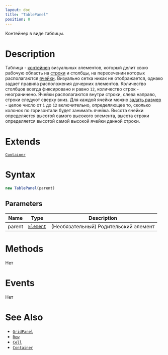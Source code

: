 ```yaml
---
layout: doc
title: "TablePanel"
position: 0
---
```


Контейнер в виде таблицы.

# Description

Таблица - [контейнер](../../Core/Elements/Container/) визуальных элементов, который делит свою рабочую
область на [строки](Row/) и столбцы, на пересечении которых располагаются [ячейки](Cell/). Визуально
сетка никак не отображается, однако задает правила расположения дочерних элементов. Количество
столбцов всегда фиксировано и равно `12`, количество строк - неограничено. Ячейки располагаются
внутри строки, слева направо, строки следуют сверху вниз. Для каждой ячейки можно
[задать размер](Cell/Cell.setColumnSpan/) - целое число от `1` до `12` включительно,
определяющее то, сколько колонок по горизонтали будет занимать ячейка.
Высота ячейки определяется высотой самого высокого элемента, высота строки определяется высотой
самой высокой ячейки данной строки.

# Extends

[`Container`](../../Core/Elements/Container/)

# Syntax

```js
new TablePanel(parent)
```

## Parameters

|Name|Type|Description|
|----|----|-----------|
|parent|[`Element`](../../Core/Elements/Element)| (Необязательный) Родительский элемент|

# Methods

Нет

# Events

Нет

# See Also

* [`GridPanel`](../GridPanel/)
* [`Row`](Row/)
* [`Cell`](Cell/)
* [`Container`](../../Core/Elements/Container/)
